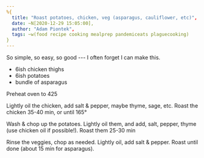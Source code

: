 ```yaml
---
%{
  title: "Roast potatoes, chicken, veg (asparagus, cauliflower, etc)",
  date: ~N[2020-12-29 15:05:00],
  author: "Adam Piontek",
  tags: ~w(food recipe cooking mealprep pandemiceats plaguecooking)
}
---
```


So simple, so easy, so good --- I often forget I can make this.

<!--more-->

- 6ish chicken thighs
- 6ish potatoes
- bundle of asparagus

Preheat oven to 425

Lightly oil the chicken, add salt & pepper, maybe thyme, sage, etc. Roast the chicken 35-40 min, or until 165°

Wash & chop up the potatoes. Lightly oil them, and add, salt, pepper, thyme (use chicken oil if possible!). Roast them 25-30 min

Rinse the veggies, chop as needed. Lightly oil, add salt & pepper. Roast until done (about 15 min for asparagus).
